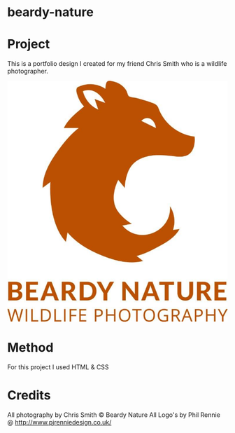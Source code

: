 # beardy-nature

# Project
This is a portfolio design I created for my friend Chris Smith who is a wildlife photographer. 

![Image description](https://github.com/jimmyb2508/beardy-nature/blob/master/img/Logo1.jpg)

# Method
For this project I used HTML & CSS

# Credits
All photography by Chris Smith © Beardy Nature
All Logo's by Phil Rennie @ http://www.pjrenniedesign.co.uk/